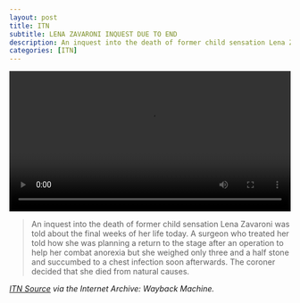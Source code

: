 ```yaml
---
layout: post
title: ITN
subtitle: LENA ZAVARONI INQUEST DUE TO END
description: An inquest into the death of former child sensation Lena Zavaroni was told about the final weeks of her life today. A surgeon who treated her told how she was planning a return to the stage after an operation to help her combat anorexia but she weighed only three and a half stone and succumbed to a chest infection soon afterwards. The coroner decided that she died from natural causes.
categories: [ITN]
---
```


<video controls controlsList="nodownload" width="100%"><source src="/assets/media/LENA ZAVARONI DIES  Archive Footage  ITN Source BSP021099011-0.mp4" type="video/mp4">Sorry, your browser doesn't support embedded videos.</video>

> An inquest into the death of former child sensation Lena Zavaroni was told about the final weeks of her life today. A surgeon who treated her told how she was planning a return to the stage after an operation to help her combat anorexia but she weighed only three and a half stone and succumbed to a chest infection soon afterwards. The coroner decided that she died from natural causes.

<cite>[ITN Source](https://web.archive.org/web/20151105074146/http://www.itnsource.com/en/shotlist//ITN/1999/12/08/BSP081299009/?s=Lena) via the Internet Archive: Wayback Machine.</cite>

